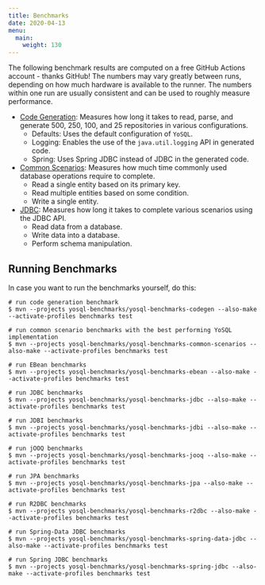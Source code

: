 ```yaml
---
title: Benchmarks
date: 2020-04-13
menu:
  main:
    weight: 130
---
```


The following benchmark results are computed on a free GitHub Actions account - thanks GitHub! The numbers may vary greatly between runs, depending on how much hardware is available to the runner. The numbers within one run are usually consistent and can be used to roughly measure performance.

- [Code Generation](https://jmh.morethan.io/?sources=https://yosql.projects.metio.wtf/benchmarks/2021/yosql-benchmarks-codegen.json,https://yosql.projects.metio.wtf/benchmarks/current/yosql-benchmarks-codegen.json): Measures how long it takes to read, parse, and generate 500, 250, 100, and 25 repositories in various configurations.
    - Defaults: Uses the default configuration of `YoSQL`.
    - Logging: Enables the use of the `java.util.logging` API in generated code.
    - Spring: Uses Spring JDBC instead of JDBC in the generated code.
- [Common Scenarios](https://jmh.morethan.io/?sources=https://yosql.projects.metio.wtf/benchmarks/2021/yosql-benchmarks-common-scenarios.json,https://yosql.projects.metio.wtf/benchmarks/current/yosql-benchmarks-common-scenarios.json): Measures how much time commonly used database operations require to complete.
    - Read a single entity based on its primary key.
    - Read multiple entities based on some condition.
    - Write a single entity.
- [JDBC](https://jmh.morethan.io/?sources=https://yosql.projects.metio.wtf/benchmarks/2021/yosql-benchmarks-jdbc.json,https://yosql.projects.metio.wtf/benchmarks/current/yosql-benchmarks-jdbc.json): Measures how long it takes to complete various scenarios using the JDBC API.
    - Read data from a database.
    - Write data into a database.
    - Perform schema manipulation.

## Running Benchmarks

In case you want to run the benchmarks yourself, do this:

```shell
# run code generation benchmark
$ mvn --projects yosql-benchmarks/yosql-benchmarks-codegen --also-make --activate-profiles benchmarks test

# run common scenario benchmarks with the best performing YoSQL implementation
$ mvn --projects yosql-benchmarks/yosql-benchmarks-common-scenarios --also-make --activate-profiles benchmarks test

# run EBean benchmarks
$ mvn --projects yosql-benchmarks/yosql-benchmarks-ebean --also-make --activate-profiles benchmarks test

# run JDBC benchmarks
$ mvn --projects yosql-benchmarks/yosql-benchmarks-jdbc --also-make --activate-profiles benchmarks test

# run JDBI benchmarks
$ mvn --projects yosql-benchmarks/yosql-benchmarks-jdbi --also-make --activate-profiles benchmarks test

# run jOOQ benchmarks
$ mvn --projects yosql-benchmarks/yosql-benchmarks-jooq --also-make --activate-profiles benchmarks test

# run JPA benchmarks
$ mvn --projects yosql-benchmarks/yosql-benchmarks-jpa --also-make --activate-profiles benchmarks test

# run R2DBC benchmarks
$ mvn --projects yosql-benchmarks/yosql-benchmarks-r2dbc --also-make --activate-profiles benchmarks test

# run Spring-Data JDBC benchmarks
$ mvn --projects yosql-benchmarks/yosql-benchmarks-spring-data-jdbc --also-make --activate-profiles benchmarks test

# run Spring JDBC benchmarks
$ mvn --projects yosql-benchmarks/yosql-benchmarks-spring-jdbc --also-make --activate-profiles benchmarks test
```
